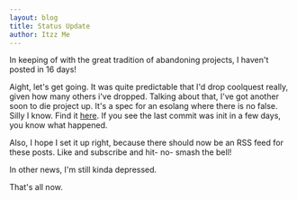 ```yaml
---
layout: blog
title: Status Update
author: Itzz Me
---
```


In keeping of with the great tradition of abandoning projects, I haven't posted in 16 days!

Aight, let's get going. It was quite predictable that I'd drop coolquest really, given how many others i've dropped. Talking about that, I've got another soon to die project up. It's a spec for an esolang where there is no false. Silly I know. Find it [here](https://github.com/ItzzCode/veritas). If you see the last commit was init in a few days, you know what happened.

Also, I hope I set it up right, because there should now be an RSS feed for these posts. Like and subscribe and hit- no- smash the bell!

In other news, I'm still kinda depressed.

That's all now.
